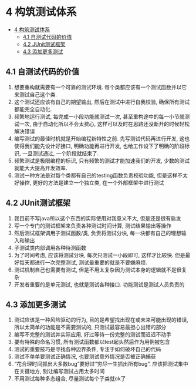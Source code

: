# 4 构筑测试体系

- [4 构筑测试体系](#4-构筑测试体系)
  - [4.1 自测试代码的价值](#41-自测试代码的价值)
  - [4.2 JUnit测试框架](#42-junit测试框架)
  - [4.3 添加更多测试](#43-添加更多测试)

## 4.1 自测试代码的价值

1. 想要重构就需要有一个可靠的测试环境. 每个类都应该有一个测试函数并以它来测试自己这个类. 
2. 这个测试还应该有自己的期望输出, 然后在测试中进行自我校验, 确保所有测试都能完全自动化. 
3. 频繁地运行测试, 每完成一小段功能就测试一次, 甚至重构途中的每一小节就测试一次, 由于自动化所以不会太费心, 这样可以及时在思路还没断开的时候轻松解决错误
4. 编写测试的最佳时机就是开始编程新特性之前. 先写测试代码再进行开发, 这也使得我们能先设计好接口, 明确功能再进行开发, 也给工作设下了明确的阶段标识, 一旦测试通过, 一个阶段就结束了. 
5. 频繁测试是极限编程的标识, 只有频繁的测试才能加速我们的开发, 少数的测试就能大大提高开发效率. 
6. 测试一种方法是对每个类都有自己的testing函数负责校验功能, 但是这样不太好操控, 更好的方法是建立一个独立类, 在一个外部框架中进行测试

## 4.2 JUnit测试框架

1. 我目前不写java所以这个东西的实际使用对我意义不大, 但是还是很有启发
2. 写一个专门的测试框架来负责各种测试时间计算, 测试结果输出等操作
3. 然后测试框架调用子测试函数/类, 负责将测试分块, 每一块都有自己的理想输入和输出
4. 子测试类内部调用各种待测函数
5. 为了时间考虑, 应该将测试分块, 每次只测试一小段即可, 这样才比较快. 但是最好每天都进行一次完整测试, 测试最重要的就是不要嫌麻烦. 
6. 测试机制自己也需要有测试, 但是不用太复杂因为测试本身的逻辑就不是很复杂
7. 开发者重要的是单元测试, 也就是测试各种接口. 功能测试是测试人员负责的

## 4.3 添加更多测试

1. 测试应该是一种风险驱动的行为, 目的是希望找出现在或未来可能出现的错误, 所以太简单的功能是不需要测试的, 只测试最容易最担心出错的部分
2. 编写不完整的测试并实际应用, 好过等待一份完整的测试而迟迟不动手
3. 要有特殊的命名习惯, 所有测试函数都以test起头然后作为用例被包含
4. 测试的重要技巧是寻找各种边界条件, 专注于如何破坏自己的代码
5. 测试不单单要测试正确情况, 也要测试意外情况是否被正确捕获
6. “花合理时间抓出大多数bug”要好过“穷尽一生抓出所有bug”. 应该把测试集中在关键地方, 别让编写测试占用太多时间
7. 不用测试每种多态组合, 尽量测试每个子类就ok了